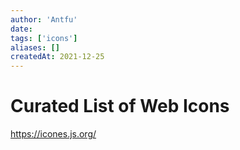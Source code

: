 ```yaml
---
author: 'Antfu'
date: 
tags: ['icons']
aliases: []
createdAt: 2021-12-25
---
```

# Curated List of Web Icons

https://icones.js.org/